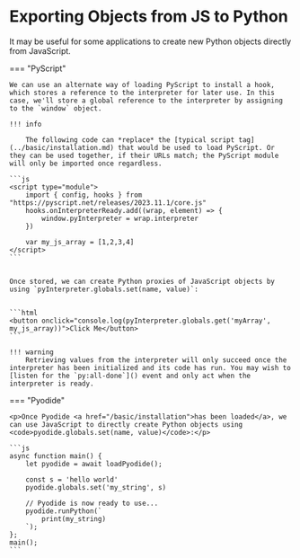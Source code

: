 # Exporting Objects from JS to Python

<p>It may be useful for some applications to create new Python objects directly from JavaScript.</p>

=== "PyScript"

    We can use an alternate way of loading PyScript to install a hook, which stores a reference to the interpreter for later use. In this case, we'll store a global reference to the interpreter by assigning to the `window` object.

    !!! info

        The following code can *replace* the [typical script tag](../basic/installation.md) that would be used to load PyScript. Or they can be used together, if their URLs match; the PyScript module will only be imported once regardless.

    ```js
    <script type="module">
        import { config, hooks } from "https://pyscript.net/releases/2023.11.1/core.js"
        hooks.onInterpreterReady.add((wrap, element) => {
            window.pyInterpreter = wrap.interpreter
        })

        var my_js_array = [1,2,3,4]
    </script>
    ```
    

    Once stored, we can create Python proxies of JavaScript objects by using `pyInterpreter.globals.set(name, value)`:


    ```html
    <button onclick="console.log(pyInterpreter.globals.get('myArray', my_js_array))">Click Me</button>
    ```

    !!! warning
        Retrieving values from the interpreter will only succeed once the interpreter has been initialized and its code has run. You may wish to [listen for the `py:all-done`]() event and only act when the interpreter is ready.


=== "Pyodide"

    <p>Once Pyodide <a href="/basic/installation">has been loaded</a>, we can use JavaScript to directly create Python objects using <code>pyodide.globals.set(name, value)</code>:</p>

    ```js
    async function main() {
        let pyodide = await loadPyodide();

        const s = 'hello world'
        pyodide.globals.set('my_string', s)

        // Pyodide is now ready to use...
        pyodide.runPython(`
            print(my_string)
        `);
    };
    main(); 
    ```